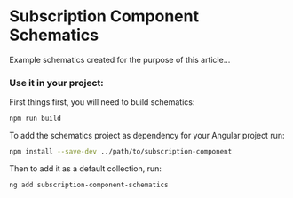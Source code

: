 # Subscription Component Schematics

Example schematics created for the purpose of this article...

### Use it in your project:

First things first, you will need to build schematics:

```bash
npm run build
```

To add the schematics project as dependency for your Angular project run:

```bash
npm install --save-dev ../path/to/subscription-component
```

Then to add it as a default collection, run:

```bash
ng add subscription-component-schematics
```

